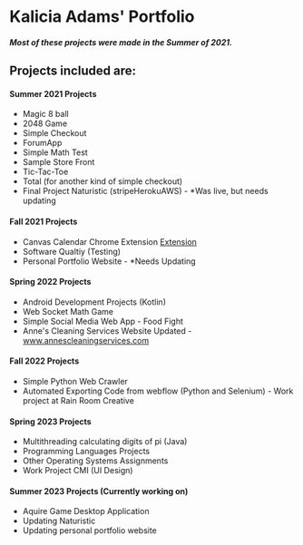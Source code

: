# Kalicia Adams' Portfolio

##### Most of these projects were made in the Summer of 2021.  

## Projects included are:

#### Summer 2021 Projects
- Magic 8 ball
- 2048 Game
- Simple Checkout 
- ForumApp
- Simple Math Test
- Sample Store Front 
- Tic-Tac-Toe 
- Total (for another kind of simple checkout)
- Final Project Naturistic (stripeHerokuAWS) - *Was live, but needs updating

#### Fall 2021 Projects
- Canvas Calendar Chrome Extension [Extension](https://chrome.google.com/webstore/detail/canvas-calender-note-taki/kbkdkicbnjddjpmeofjefdjaeglikmeg)
- Software Qualtiy (Testing)
- Personal Portfolio Website - *Needs Updating

#### Spring 2022 Projects
- Android Development Projects (Kotlin)
- Web Socket Math Game
- Simple Social Media Web App - Food Fight
- Anne's Cleaning Services Website Updated - www.annescleaningservices.com

#### Fall 2022 Projects
- Simple Python Web Crawler
- Automated Exporting Code from webflow (Python and Selenium) - Work project at Rain Room Creative

#### Spring 2023 Projects
- Multithreading calculating digits of pi (Java)
- Programming Languages Projects
- Other Operating Systems Assignments
- Work Project CMI (UI Design)

#### Summer 2023 Projects (Currently working on)
- Aquire Game Desktop Application
- Updating Naturistic
- Updating personal portfolio website



